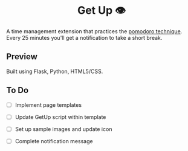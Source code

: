 <h1 align="center"> Get Up  👁️ </h1>

A time management extension that practices the [pomodoro technique](https://en.wikipedia.org/wiki/Pomodoro_Technique). Every 25 minutes you'll get a notification to take a short break. 

## Preview 
Built using Flask, Python, HTML5/CSS.

## To Do 
+ [ ] Implement page templates
+ [ ] Update GetUp script within template
+ [ ] Set up sample images and update icon
+ [ ] Complete notification message

